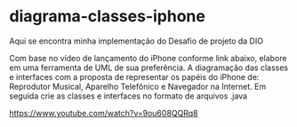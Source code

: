 # diagrama-classes-iphone

Aqui se encontra minha implementação do Desafio de projeto da DIO

Com base no vídeo de lançamento do iPhone conforme link abaixo, elabore em uma ferramenta de UML de sua preferência. A diagramação das classes e interfaces com a proposta de representar os papéis do iPhone de: Reprodutor Musical, Aparelho Telefônico e Navegador na Internet. Em seguida crie as classes e interfaces no formato de arquivos .java

https://www.youtube.com/watch?v=9ou608QQRq8
